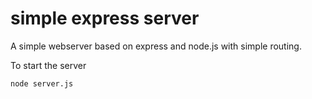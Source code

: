 # simple express server

A simple webserver based on express and node.js with simple routing.

To start the server

```
node server.js
```
